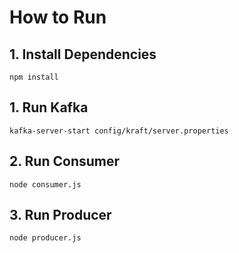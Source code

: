 # How to Run

## 1. Install Dependencies
```shell
npm install
```

## 1. Run Kafka
```shell
kafka-server-start config/kraft/server.properties
```
## 2. Run Consumer
```shell
node consumer.js
```

## 3. Run Producer
```shell
node producer.js
```